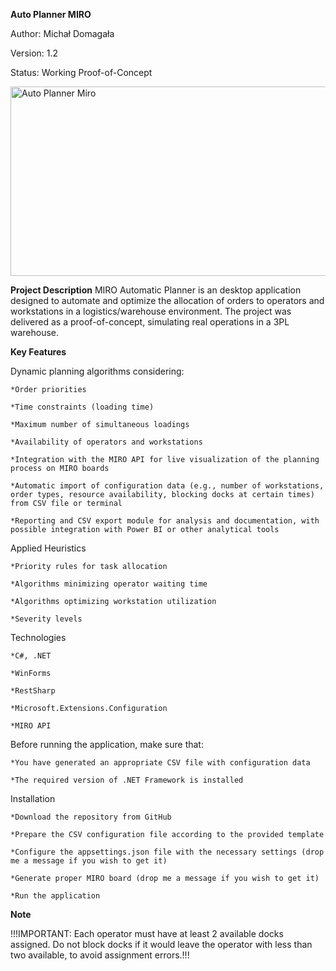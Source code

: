 **Auto Planner MIRO**

Author: Michał Domagała

Version: 1.2

Status: Working Proof-of-Concept

<img width="688" height="303" alt="Auto Planner Miro" src="https://github.com/user-attachments/assets/ab841fc9-0973-4c90-90bd-a50abd8b9170" />

**Project Description**
MIRO Automatic Planner is an desktop application designed to automate and optimize the allocation of orders to operators and workstations in a logistics/warehouse environment. 
The project was delivered as a proof-of-concept, simulating real operations in a 3PL warehouse.

**Key Features**

  Dynamic planning algorithms considering:
    
    *Order priorities
    
    *Time constraints (loading time)
    
    *Maximum number of simultaneous loadings
    
    *Availability of operators and workstations
    
    *Integration with the MIRO API for live visualization of the planning process on MIRO boards
    
    *Automatic import of configuration data (e.g., number of workstations, order types, resource availability, blocking docks at certain times) from CSV file or terminal
    
    *Reporting and CSV export module for analysis and documentation, with possible integration with Power BI or other analytical tools
  
  Applied Heuristics
  
    *Priority rules for task allocation
    
    *Algorithms minimizing operator waiting time
    
    *Algorithms optimizing workstation utilization
    
    *Severity levels
    
  Technologies
    
    *C#, .NET
    
    *WinForms
    
    *RestSharp
    
    *Microsoft.Extensions.Configuration
    
    *MIRO API
  
  Before running the application, make sure that:
    
    *You have generated an appropriate CSV file with configuration data
    
    *The required version of .NET Framework is installed
  
  Installation
    
    *Download the repository from GitHub
    
    *Prepare the CSV configuration file according to the provided template
    
    *Configure the appsettings.json file with the necessary settings (drop me a message if you wish to get it)
    
    *Generate proper MIRO board (drop me a message if you wish to get it)
    
    *Run the application

**Note**

  !!!IMPORTANT: Each operator must have at least 2 available docks assigned. Do not block docks if it would leave the operator with less than two available, to avoid assignment errors.!!!
